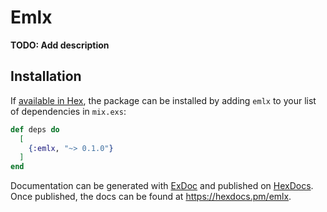 # Emlx

**TODO: Add description**

## Installation

If [available in Hex](https://hex.pm/docs/publish), the package can be installed
by adding `emlx` to your list of dependencies in `mix.exs`:

```elixir
def deps do
  [
    {:emlx, "~> 0.1.0"}
  ]
end
```

Documentation can be generated with [ExDoc](https://github.com/elixir-lang/ex_doc)
and published on [HexDocs](https://hexdocs.pm). Once published, the docs can
be found at <https://hexdocs.pm/emlx>.

